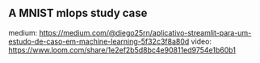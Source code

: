A MNIST mlops study case
---
medium: https://medium.com/@diego25rn/aplicativo-streamlit-para-um-estudo-de-caso-em-machine-learning-5f32c3f8a80d
video: https://www.loom.com/share/1e2ef2b5d8bc4e90811ed9754e1b60b1
